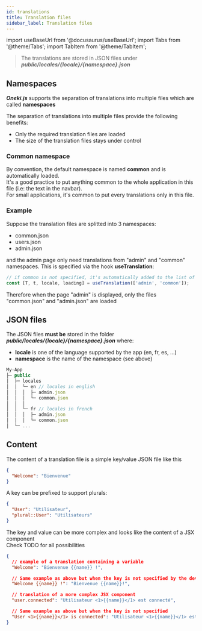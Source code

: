 ```yaml
---
id: translations
title: Translation files
sidebar_label: Translation files
---
```

import useBaseUrl from '@docusaurus/useBaseUrl';
import Tabs from '@theme/Tabs';
import TabItem from '@theme/TabItem';

> The translations are stored in JSON files under ***public/locales/{locale}/{namespace}.json***

## Namespaces

***Oneki.js*** supports the separation of translations into multiple files which are called **namespaces**

The separation of translations into multiple files provide the following benefits:
- Only the required translation files are loaded
- The size of the translation files stays under control

### Common namespace
By convention, the default namespace is named **common** and is automatically loaded.<br/>
It's a good practice to put anything common to the whole application in this file (i.e: the text in the navbar). <br/>
For small applications, it's common to put every translations only in this file.

### Example
Suppose the translation files are splitted into 3 namespaces:
- common.json
- users.json
- admin.json

and the admin page only need translations from "admin" and "common" namespaces. This is specified via the hook **useTranslation**:

```javascript
// if common is not specified, it's automatically added to the list of required namespaces
const [T, t, locale, loading] = useTranslation(['admin', 'common']); 
```

Therefore when the page "admin" is displayed, only the files "common.json" and "admin.json" are loaded

## JSON files
The JSON files **must be** stored in the folder ***public/locales/{locale}/{namespace}.json*** where:
- **locale** is one of the language supported by the app (en, fr, es, ...)
- **namespace** is the name of the namespace (see above)

```javascript
My-App
├─ public
│  ├─ locales
│  │  └─ en // locales in english
│  │  │  ├─ admin.json
│  │  │  └─ common.json 
│  │  │
│  │  └─ fr // locales in french
│  │  │  ├─ admin.json
│  │  │  └─ common.json 
│  └─ ...
```

## Content
The content of a translation file is a simple key/value JSON file like this

```json
{
  "Welcome": "Bienvenue"
}
```

A key can be prefixed to support plurals:
```json
{
  "User": "Utilisateur",
  "plural::User": "Utilisateurs"
}
```

The key and value can be more complex and looks like the content of a JSX component<br/>
Check TODO for all possibilities
```json
{
  // example of a translation containing a variable
  "Welcome": "Bienvenue {{name}} !", 

  // Same example as above but when the key is not specified by the developer. The key is therefore equal to the content of the default language
  "Welcome {{name}} !": "Bienvenue {{name}}!", 

  // translation of a more complex JSX component
  "user.connected": "Utilisateur <1>{{name}}</1> est connecté", 

  // Same example as above but when the key is not specified
  "User <1>{{name}}</1> is connected": "Utilisateur <1>{{name}}</1> est connecté"
}
```
